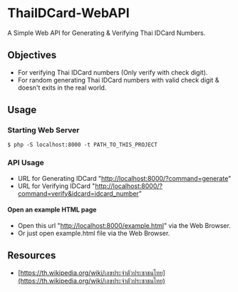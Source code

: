 # ThaiIDCard-WebAPI
A Simple Web API for Generating & Verifying Thai IDCard Numbers.

## Objectives
- For verifying Thai IDCard numbers (Only verify with check digit).
- For random generating Thai IDCard numbers with valid check digit & doesn't exits in the real world.

## Usage
### Starting Web Server
```shell
$ php -S localhost:8000 -t PATH_TO_THIS_PROJECT
```

### API Usage
- URL for Generating IDCard "[http://localhost:8000/?command=generate](http://localhost:8000?command=generate)"
- URL for Verifying IDCard "[http://localhost:8000/?command=verify&idcard=idcard_number](http://localhost:8000?command=verify&idcard=idcard_number)"

#### Open an example HTML page
- Open this url "[http://localhost:8000/example.html](http://localhost:8000/example.html)" via the Web Browser.
- Or just open example.html file via the Web Browser.

## Resources
- [https://th.wikipedia.org/wiki/เลขประจำตัวประชาชนไทย](https://th.wikipedia.org/wiki/เลขประจำตัวประชาชนไทย)

